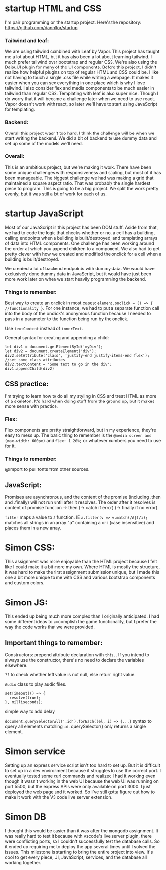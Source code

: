 # startup HTML and CSS
I'm pair programming on the startup project. Here's the repository: https://github.com/dannflor/startup

### Tailwind and leaf:
We are using tailwind combined with Leaf by Vapor. This project has taught me a lot about HTML, but it has also been a lot about learning tailwind. I much prefer tailwind over bootstrap and regular CSS. We're also using the DaisuUI plugin for many of the UI components. Before this project, I didn't realize how helpful plugins on top of regular HTML and CSS could be. I like not having to touch a single .css file while writing a webpage. It makes it easier when you can see everything in one place which is why I love tailwind. I also consider flex and media components to be much easier in tailwind than regular CSS. Templating with leaf is also super nice. Though I do worry that it will become a challenge later when we need to use react. Vapor doesn't work with react, so later we'll have to start using JavaScript for templating.

### Backend:
Overall this project wasn't too hard, I think the challenge will be when we start writing the backend. We did a bit of backend to use dummy data and set up some of the models we'll need.

### Overall:
This is an ambitious project, but we're making it work. There have been some unique challenges with responsiveness and scaling, but most of it has been manageable. The biggest challenge we had was making a grid that maintained a square aspect ratio. That was probably the single hardest piece to program. This is going to be a big project. We split the work pretty evenly, but it was still a lot of work for each of us.


# startup JavaScript
Most of our JavaScript in this project has been DOM stuff. Aside from that, we had to code the logic that checks whether or not a cell has a building, calling endpoints when a building is built/destroyed, and templating arrays of data into HTML components. One challenge has been working around the order at which you append children to a component. We also had to get pretty clever with how we created and modified the onclick for a cell when a building is built/destroyed.

We created a lot of backend endpoints with dummy data. We would have exclusively done dummy data in JavaScript, but it would have just been more work later on when we start heavily programming the backend.

### Things to remember:
Best way to create an onclick in most cases: `element.onclick = () => { //functionality }`. For one instance, we had to put a separate function call into the body of the onclick's anonymous function because I needed to pass in a parameter to the function being run by the onclick.

Use `textContent` instead of `innerText`.

General syntax for creating and appending a child:
```
let div1 = document.getElementById('myDiv');
let div2 = document.createElement('div');
div2.setAttribute('class', 'justify-end justify-items-end flex'); //set some class attributes
div2.textContent = 'Some text to go in the div';
div1.appendChild(div2);
```


## CSS practice:
I'm trying to learn how to do all my styling in CSS and treat HTML as more of a skeleton. It's hard when doing stuff from the ground up, but it makes more sense with practice.

### Flex:
Flex components are pretty straightforward, but in my experience, they're easy to mess up. The basic thing to remember is the `@media screen and (max-width: 600px)` and `flex: 1 20%;` or whatever numbers you need to use for it.

### Things to remember:
@import to pull fonts from other sources.

## JavaScript:
Promises are asynchronous, and the content of the promise (including .then and .finally) will not run until after it resolves. The order after it resolves is content of promise function -> then (-> catch if error) (-> finally if no error).

`filter` maps a value to a function. IE `a.filter(v => v.match(/A|f/i);` matches all strings in an array "a" containing a or i (case insensitive) and places them in a new array.

# Simon CSS:
This assignment was more enjoyable than the HTML project because I felt like I could make it a bit more my own. Where HTML is mostly the structure, it was hard to make the first assignment submission unique, but I made this one a bit more unique to me with CSS and various bootstrap components and custom colors.

# Simon JS:
This ended up being much more complex than I originally anticipated. I had some different ideas to accomplish the game functionality, but I prefer the way the code works that we were provided.

## Important things to remember:
Constructors: prepend attribute declaration with `this.`. If you intend to always use the constructor, there's no need to declare the variables elsewhere. 

`??` to check whether left value is not null, else return right value.

`Audio` class to play audio files.

```
setTimeout(() => {
  resolve(true);
}, milliseconds);
```
simple way to add delay.

`document.querySelectorAll('.id').forEach((el, i) => {...}` syntax to query all elements matching `id`. querySelector() only returns a single element.

# Simon service
Setting up an express service script isn't too hard to set up. But it is difficult to set up in a dev environment because it struggles to use the correct port. I eventually tested some curl commands and realized I had it working even though it wasn't working in the web UI because the web UI was running on port 5500, but the express APIs were only available on port 3000. I just deployed the web page and it worked. So I've still gotta figure out how to make it work with the VS code live server extension.

# Simon DB
I thought this would be easier than it was after the mongodb assignment. It was really hard to test it because with vscode's live server plugin, there were conflicting ports, so I couldn't successfully test the database calls. So it ended up requiring me to deploy the app several times until I solved the issues. This milestone is starting to bring the entire project into view. It's cool to get every piece, UI, JavaScript, services, and the database all working together.
